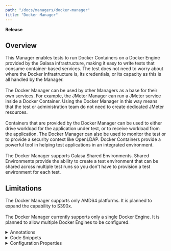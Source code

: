 ```yaml
---
path: "/docs/managers/docker-manager"
title: "Docker Manager"
---
```


**Release**

## Overview
This Manager enables tests to run Docker Containers on a Docker Engine provided by the Galasa infrastructure, making it easy to write tests that consume container-based services. The test does not need to worry about where the Docker infrastructure is, its credentials, or its capacity as this is all handled by the Manager. <br><br> The Docker Manager can be used by other Managers as a base for their own services.  For example, the JMeter Manager can run a JMeter service inside a Docker Container.  Using the Docker Manager in this way means that the test or administration team  do not need to create dedicated JMeter resources. <br><br>  Containers that are provided by the Docker Manager can be used to either drive  workload for the application under test, or to receive workload from the application.  The Docker Manager can also be used to monitor the test or to provide a security context like  OpenLDAP. Docker Containers provide a powerful tool in helping test applications in an integrated environment. <br><br> The Docker Manager supports Galasa Shared Environments.  Shared Environments provide  the ability to create a test environment that can be shared across multiple test runs  so you don't have to provision a test environment for each test.

## Limitations
The Docker Manager supports only AMD64 platforms. It is planned to expand the capability to S390x. <br><br> The Docker Manager currently supports only a single Docker Engine.  It is planned to allow multiple Docker Engines to be configured.


<details><summary>Annotations</summary>
## Annotations

The following annotations are available with the Docker Manager
 
| Annotation: | Docker Container |
| --------------------------------------- | :------------------------------------- |
| Name: | @DockerContainer |
| Description: | The <code>@DockerContainer</code> annotation requests the Docker Manager to allocate a slot and start a container  on the infrastructure Docker Engines. The test can request as many containers as required within  the limits set by the Docker Manager configuration. |
| Attribute: `dockerContainerTag` |  The <code>dockerContainerTag</code> is used to identify the Docker Container to other Managers or Shared Environments.  If a test is using multiple  Docker Containers, each separate Docker Container must have a unique tag. If two Docker Containers use the same tag, they will refer to the  same Docker Container. |
| Attribute: `image` |  The <code>image</code> attribute provides the Docker Image that is used to create the Docker Container.  The image name must not  include the Docker Registry as this is provided in the CPS.   If using a public official image from DockerHub,  then the  image name must be prefixed with <code>library/</code>, for example <code>library/httpd:latest</code>, the Docker Manager will not default to the library namespace like the Docker commands do. |
| Attribute: `start` |  The <code>start</code> attribute indicates whether the Docker Container should be started automatically. If the  test needs to perform some work before the container is started, then <code>start=false</code> should be used, after which  <code>IDockerContainer.start()</code> can be called to start the container. |
| Attribute: `dockerEngineTag` |  The <code>dockerEngineTag</code> will be used in the future so that a container can be run on a specific Docker Engine type. You would not normally need to provide a Docker Engine tag. |
| Syntax: | <code>@DockerContainer(image="library/httpd:latest")<br> public IDockerContainer httpdContainer;<br> @DockerContainer(image="privateimage", start=false)<br> public IDockerContainer container1;<br> </code> |
| Notes: | The <code>IDockerContainer</code> interface gives the test access to the IPv4/6 address and the exposed port numbers of the Docker Container.  The interface also enables the test to execute commands and retrieve the log and transfer files that are sent to  and from the container.<br><br> See <a href="https://javadoc-snapshot.galasa.dev/dev/galasa/docker/DockerContainer.html" target="_blank">DockerContainer</a> and <a href="https://javadoc-snapshot.galasa.dev/dev/galasa/docker/IDockerContainer.html" target="_blank">IDockerContainer</a> to find out more. |

</details>

<details><summary>Code Snippets</summary>
## Code Snippets

Use the following code snippets to help you get started with the Docker Manager.
 
### Create a Docker Container

The following snippet shows the minimum code that is required to request a Docker Container in a Galasa test:

```
@Dockercontainer(image="library/httpd:latest", tag="http", start=true)
public IDockercontainer container1;
```

The code creates a Docker Container with an Apache HTTP Server running on port 80. Although this does not provide much, it does give a known target HTTP Server that you can start and stop in order to test how your application responds in those circumstances.  By accessing the *container1* field, you can find the IP address and port that was used for the container. 


At the end of the test, the Docker Manager automatically stops and discards the Docker Container. If for some reason the test was not able to do this, the Docker Manager resource management routines perform the same clean up after the Galasa Ecosystem discovers the test has disappeared.

There is no limit in Galasa on how many Docker Containers can be used within a single test. The only limit is the number of Docker Containers that can be started in the Galasa Ecosystem. This limit is set by the Galasa Administrator and is typically set to the maximum number of containers that can be supported by the Docker Server or Swarm.  If there are not enough slots available for an automated run, the run is put back on the queue in *waiting* state to retry. Local test runs fail if there are not enough container slots available.

### Obtain the IP address and port of an exposed container port

Find the IP address and port by using the following code which provisions and starts an Apache HTTP server on port 80:

```
@Dockercontainer(image="library/httpd:latest")
public IDockercontainer httpcontainer;
...
InetSocketAddress port80 = httpContainer.getFirstSocketForExposedPort(80);
```


### Stop and Start a container

Stop and start your Apache HTTP Server to test how your application responds by using the following code:

```
@Dockercontainer(image="library/httpd:latest")
public IDockercontainer httpcontainer;
...
httpContainer.stop();

httpContainer.start();
```

### Run a command in the container

Use the following code to execute a command within the Docker Container and return the resulting output:
```
@Dockercontainer(image="library/httpd:latest")
public IDockercontainer httpcontainer;
...
IDockerExec exec = httpContainer.exec("ls","-l","/var/log");
exec.waitForExec();
String output = exec.getCurrentOutput();
```

### Retrieve the log of the container

Use the following code to retrieve the container log:

```
@Dockercontainer(image="library/httpd:latest")
public IDockercontainer httpcontainer;
...
String log = httpContainer.getStdOut();
```


</details>

<details><summary>Configuration Properties</summary>
## Configuration Properties

The following are properties used to configure the Docker Manager.
 
| Property: | Docker Engine CPS Property |
| --------------------------------------- | :------------------------------------- |
| Name: | docker.engine.[engineId].hostname |
| Description: | Provides location of the Docker Engine |
| Required:  | Yes - the hostname of the Docker Engine must be provided |
| Default value: | None |
| Valid values: | A valid DNS name or IPv4/6 address |
| Examples: | <code>docker.engine.[engineId].hostname=docker.example.company.org<br> docker.engine.[engineId].hostname=192.168.2.3 </code> |

Currently, the Docker Manager supports only a single Docker Engine although it is planned to allow multiple Engines to be configured.<br> To allow local runs to access the local Docker Engine, you must add this property to the CPS and enable the TCP port of your local Docker Engine.<br> If the Docker Engine is not using the default TCP port, you must provide the *docker.engine.port* configuration property in the CPS.

 
| Property: | Docker Engine Port CPS Property |
| --------------------------------------- | :------------------------------------- |
| Name: | docker.engine.port |
| Description: | Provides TCP Port of the Docker Engine |
| Required:  | No |
| Default value: | 2375 |
| Valid values: | Any valid TCP Port number |
| Examples: | <code>docker.engine.port=2375</code> |

The Docker Manager communicates with the Docker Engine via TCP. The Docker Engine needs to be  configured to open the TCP port, which is usually 2375. If the port is not the default one, then this property needs to be provided in the CPS.

 
| Property: | Default Docker Registries CPS Property |
| --------------------------------------- | :------------------------------------- |
| Name: | docker.default.registries |
| Description: | An ordered list of Docker Registries IDs to search for Images requested by Galasa Tests |
| Required:  | No |
| Default value: | If not provided, DOCKERHUB id will be added |
| Valid values: | A comma separated list of ID.  See CPS property <code>docker.registry.ID</code> |
| Examples: | <code>docker.default.registries=LOCAL,DOCKERHUB</code> |

To decouple Docker Registries from the Galasa test, this property allows the Docker Manager to search for images. The main reason being if the customer Docker Registry moves, only this property needs  to change, instead of having to change the source code of lots of tests. <br> <br> The registries are searched in order when looking for an image. When the image is located, the search stops.  <br> <br> If this property is provided in the CPS, the Docker Hub registry is not automatically appended. If it is required, then the DOCKERHUB id must be included.

 
| Property: | Docker Registry Credentials CPS Property |
| --------------------------------------- | :------------------------------------- |
| Name: | docker.registry.[ID.]credentials |
| Description: | Provides the credentials of a Docker Registry that is used by the Docker Manager |
| Required:  | Yes if the registry requires authentication. |
| Default value: | DOCKER |
| Valid values: | A valid credentials ID. |
| Examples: | <code>docker.registry.LOCAL.credentials=CREDSID</code> |

If the <code>docker.registry.ID.credentials</code> CPS property is missing, the Docker Manager will attempt to use the credentials ID that is provided in <code>docker.registry.credentials</code>, if that is missing, then the default credentials  ID of <code>DOCKER</code> will be used.

 
| Property: | Docker Registry URL CPS Property |
| --------------------------------------- | :------------------------------------- |
| Name: | docker.registry.ID.url |
| Description: | Provides the URL of a Docker Registry that is used by the Docker Manager. |
| Required:  | Yes if the Registry ID is used in the CPS Property <code>docker.default.registries</code>. However,  the Docker Manager will default DOCKERHUB to <code>https://registry.hub.docker.com</code> if not provided. |
| Default value: | None, except for DOCKERHUB where the default is <code>https://registry.hub.docker.com</code> |
| Valid values: | A valid URL |
| Examples: | <code>docker.registry.LOCAL.url=https://registry.local.com</code> |

If the Docker Registry requires credentials for authentication, then the id for the credentials must be provided using the CPS property  <code>docker.registry.ID.credentials</code> or <code>docker.registry.credentials</code>

</details>